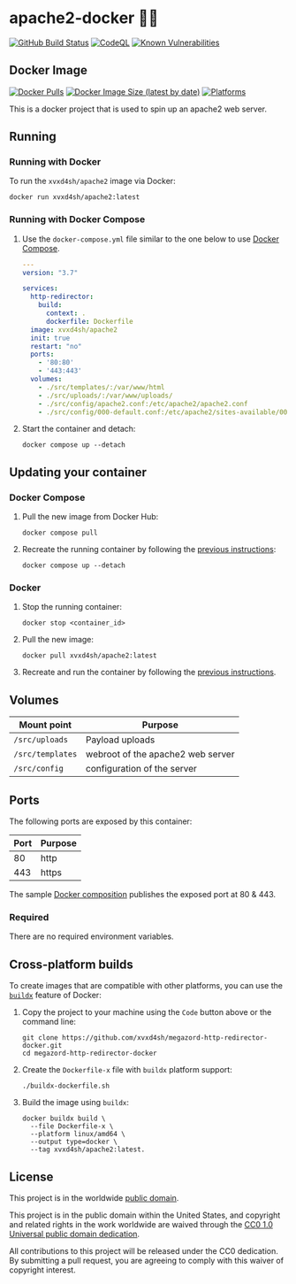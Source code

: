 # apache2-docker 🍂🐳 #

[![GitHub Build Status](https://github.com/xvxd4sh/megazord-http-redirector-docker/workflows/build/badge.svg)](https://github.com/xvxds4h/megazord-http-redirector-docker/actions/workflows/build.yml)
[![CodeQL](https://github.com/xvxd4sh/megazord-http-redirector-docker/workflows/CodeQL/badge.svg)](https://github.com/xvxd4sh/megazord-http-redirector-docker/actions/workflows/codeql-analysis.yml)
[![Known Vulnerabilities](https://snyk.io/test/github/xvxd4sh/megazord-http-redirector-docker/badge.svg)](https://snyk.io/test/github/xvxd4sh/megazord-http-redirector-docker)

## Docker Image ##

[![Docker Pulls](https://img.shields.io/docker/pulls/xvxd4sh/apache2)](https://hub.docker.com/r/xvxd4sh/apache2)
[![Docker Image Size (latest by date)](https://img.shields.io/docker/image-size/xvxd4sh/apache2)](https://hub.docker.com/r/xvxd4sh/apache2)
[![Platforms](https://img.shields.io/badge/platforms-amd64%20%7C%20arm%2Fv6%20%7C%20arm%2Fv7%20%7C%20arm64%20%7C%20ppc64le%20%7C%20s390x-blue)](https://hub.docker.com/r/xvxd4sh/apache2/tags)

This is a docker project that is used to spin up an apache2 web server.

## Running ##

### Running with Docker ###

To run the `xvxd4sh/apache2` image via Docker:

```console
docker run xvxd4sh/apache2:latest
```

### Running with Docker Compose ###

1. Use the `docker-compose.yml` file similar to the one below to use [Docker Compose](https://docs.docker.com/compose/).

    ```yaml
    ---
    version: "3.7"

    services:
      http-redirector:
        build:
          context: .
          dockerfile: Dockerfile
      image: xvxd4sh/apache2
      init: true
      restart: "no"
      ports:
        - '80:80'
        - '443:443'
      volumes:
        - ./src/templates/:/var/www/html
        - ./src/uploads/:/var/www/uploads/
        - ./src/config/apache2.conf:/etc/apache2/apache2.conf
        - ./src/config/000-default.conf:/etc/apache2/sites-available/000-default.conf
    ```

1. Start the container and detach:

    ```console
    docker compose up --detach
    ```
<!--
## Using secrets with your container ##

This container also supports passing sensitive values via [Docker
secrets](https://docs.docker.com/engine/swarm/secrets/).  Passing sensitive
values like your credentials can be more secure using secrets than using
environment variables.  See the
[secrets](#secrets) section below for a table of all supported secret files.

1. To use secrets, create a `quote.txt` file containing the values you want set:

    ```text
    Better lock it in your pocket.
    ```

1. Then add the secret to your `docker-compose.yml` file:

    ```yaml
    ---
    version: "3.7"

    secrets:
      quote_txt:
        file: quote.txt

    services:
      example:
        image: cisagov/example:0.0.1
        volumes:
          - type: bind
            source: <your_log_dir>
            target: /var/log
        environment:
          - ECHO_MESSAGE="Hello from docker compose"
        ports:
          - target: 8080
            published: 8080
            protocol: tcp
        secrets:
          - source: quote_txt
            target: quote.txt
    ```
-->

## Updating your container ##

### Docker Compose ###

1. Pull the new image from Docker Hub:

    ```console
    docker compose pull
    ```

1. Recreate the running container by following the [previous instructions](#running-with-docker-compose):

    ```console
    docker compose up --detach
    ```

### Docker ###

1. Stop the running container:

    ```console
    docker stop <container_id>
    ```

1. Pull the new image:

    ```console
    docker pull xvxd4sh/apache2:latest
    ```

1. Recreate and run the container by following the [previous instructions](#running-with-docker).

<!--
## Image tags ##

The images of this container are tagged with [semantic
versions](https://semver.org) of the underlying example project that they
containerize.  It is recommended that most users use a version tag (e.g.
`:0.0.1`).

| Image:tag | Description |
|-----------|-------------|
|`cisagov/example:1.2.3`| An exact release version. |
|`cisagov/example:1.2`| The most recent release matching the major and minor version numbers. |
|`cisagov/example:1`| The most recent release matching the major version number. |
|`cisagov/example:edge` | The most recent image built from a merge into the `develop` branch of this repository. |
|`cisagov/example:nightly` | A nightly build of the `develop` branch of this repository. |
|`cisagov/example:latest`| The most recent release image pushed to a container registry.  Pulling an image using the `:latest` tag [should be avoided.](https://vsupalov.com/docker-latest-tag/) |

See the [tags tab](https://hub.docker.com/r/cisagov/example/tags) on Docker
Hub for a list of all the supported tags.
-->

## Volumes ##

|  Mount point    | Purpose                            |
|-----------------|------------------------------------|
| `/src/uploads`  |  Payload uploads                   |
| `/src/templates`|  webroot of the apache2 web server |
| `/src/config`   |  configuration of the server       |

## Ports ##

The following ports are exposed by this container:

| Port | Purpose        |
|------|----------------|
|  80  |      http      |
| 443  |      https     |

The sample [Docker composition](docker-compose.yml) publishes the
exposed port at 80 & 443.
<!--
## Environment variables ##
-->
### Required ###

There are no required environment variables.

<!--
| Name  | Purpose | Default |
|-------|---------|---------|
| `REQUIRED_VARIABLE` | Describe its purpose. | `null` |
-->
<!--
### Optional ###

| Name  | Purpose | Default |
|-------|---------|---------|
| `ECHO_MESSAGE` | Sets the message echoed by this container.  | `Hello World from Dockerfile` |

## Secrets ##

| Filename     | Purpose |
|--------------|---------|
| `quote.txt` | Replaces the secret stored in the example library's package data. |

## Building from source ##

Build the image locally using this git repository as the [build context](https://docs.docker.com/engine/reference/commandline/build/#git-repositories):

```console
docker build \
  --build-arg VERSION=0.0.1 \
  --tag cisagov/example:0.0.1 \
  https://github.com/cisagov/example.git#develop
```
-->
## Cross-platform builds ##

To create images that are compatible with other platforms, you can use the
[`buildx`](https://docs.docker.com/buildx/working-with-buildx/) feature of
Docker:

1. Copy the project to your machine using the `Code` button above
   or the command line:

    ```console
    git clone https://github.com/xvxd4sh/megazord-http-redirector-docker.git
    cd megazord-http-redirector-docker
    ```

1. Create the `Dockerfile-x` file with `buildx` platform support:

    ```console
    ./buildx-dockerfile.sh
    ```

1. Build the image using `buildx`:

    ```console
    docker buildx build \
      --file Dockerfile-x \
      --platform linux/amd64 \
      --output type=docker \
      --tag xvxd4sh/apache2:latest.
    ```
<!--
## New repositories from a skeleton ##

Please see our [Project Setup guide](https://github.com/cisagov/development-guide/tree/develop/project_setup)
for step-by-step instructions on how to start a new repository from
a skeleton. This will save you time and effort when configuring a
new repository!

## Contributing ##

We welcome contributions!  Please see [`CONTRIBUTING.md`](CONTRIBUTING.md) for
details.
-->
## License ##

This project is in the worldwide [public domain](LICENSE).

This project is in the public domain within the United States, and
copyright and related rights in the work worldwide are waived through
the [CC0 1.0 Universal public domain
dedication](https://creativecommons.org/publicdomain/zero/1.0/).

All contributions to this project will be released under the CC0
dedication. By submitting a pull request, you are agreeing to comply
with this waiver of copyright interest.
